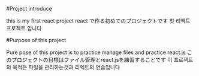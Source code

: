 #Project introduce

this is my first react project
react で作る初めてのプロジェクトです
첫 리액트 프로젝트 입니다

#Purpose of this project

Pure pose of this project is to practice manage files and practice react.js
このプロジェクトの目標はファイル管理とreact.jsを練習することです
이 프로젝트의 목적은 파일을 관리하는것과 리엑트의 연습입니다


